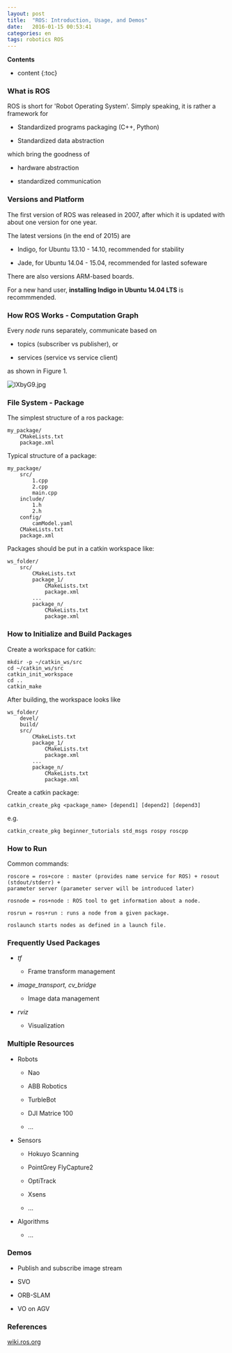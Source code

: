 ```yaml
---
layout: post
title:  "ROS: Introduction, Usage, and Demos"
date:   2016-01-15 00:53:41
categories: en
tags: robotics ROS
---
```


__Contents__

* content
{:toc}

### What is ROS

ROS is short for 'Robot Operating System'. Simply speaking, it is rather a framework for

- Standardized programs packaging (C++, Python)

- Standardized data abstraction

which bring the goodness of

- hardware abstraction

- standardized communication

### Versions and Platform

The first version of ROS was released in 2007, after which it is updated with about one version for one year.

The latest versions (in the end of 2015) are

- Indigo, for Ubuntu 13.10 - 14.10, recommended for stability

- Jade, for Ubuntu 14.04 - 15.04, recommended for lasted sofeware

There are also versions ARM-based boards. 

For a new hand user, **installing Indigo in Ubuntu 14.04 LTS** is recommmended.

### How ROS Works - Computation Graph

Every *node* runs separately, communicate based on

- topics (subscriber vs publisher), or 

- services (service vs service client)

as shown in Figure 1.

<!-- ![Computation Graph](/images/rosgraph.jpg) -->
![lXbyG9.jpg](https://s2.ax1x.com/2020/01/15/lXbyG9.jpg)

### File System - Package

The simplest structure of a ros package:

	my_package/
		CMakeLists.txt
		package.xml

Typical structure of a package:
	
	my_package/
		src/
			1.cpp
			2.cpp
			main.cpp
		include/
			1.h
			2.h
		config/
			camModel.yaml
		CMakeLists.txt
		package.xml


Packages should be put in a catkin workspace like:

	ws_folder/
		src/
			CMakeLists.txt
			package_1/
				CMakeLists.txt
				package.xml
			...
			package_n/
				CMakeLists.txt
				package.xml
				

### How to Initialize and Build Packages

Create a workspace for catkin:

	mkdir -p ~/catkin_ws/src
	cd ~/catkin_ws/src
	catkin_init_workspace
	cd ..
	catkin_make

After building, the workspace looks like

	ws_folder/
		devel/
		build/
		src/
			CMakeLists.txt
			package_1/
				CMakeLists.txt
				package.xml
			...
			package_n/
				CMakeLists.txt
				package.xml

Create a catkin package:

	catkin_create_pkg <package_name> [depend1] [depend2] [depend3]

e.g.

	catkin_create_pkg beginner_tutorials std_msgs rospy roscpp


### How to Run

Common commands:

    roscore = ros+core : master (provides name service for ROS) + rosout (stdout/stderr) +
	parameter server (parameter server will be introduced later) 

    rosnode = ros+node : ROS tool to get information about a node. 

    rosrun = ros+run : runs a node from a given package. 

    roslaunch starts nodes as defined in a launch file. 

### Frequently Used Packages

- *tf*

	- Frame transform management

- *image_transport, cv_bridge*

	- Image data management

- *rviz*

	- Visualization


### Multiple Resources

- Robots

	- Nao
	
	- ABB Robotics

	- TurbleBot

	- DJI Matrice 100

	- ...

- Sensors

	- Hokuyo Scanning

	- PointGrey FlyCapture2

	- OptiTrack

	- Xsens

	- ...

- Algorithms

	- ...
	       

### Demos 

- Publish and subscribe image stream

- SVO 

- ORB-SLAM

- VO on AGV

### References

[wiki.ros.org](http://wiki.ros.org/)
